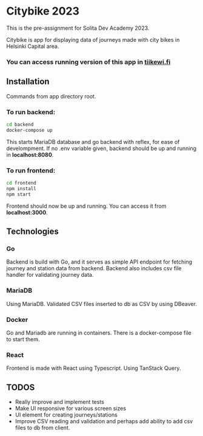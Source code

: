 # Citybike 2023

This is the pre-assignment for Solita Dev Academy 2023.

Citybike is app for displaying data of journeys made with city bikes in Helsinki Capital area.

### You can access running version of this app in [tiikewi.fi](https::/www.tiikewi.fi)

## Installation

Commands from app directory root.

### To run backend:

```bash
cd backend
docker-compose up
```

This starts MariaDB database and go backend with reflex, for ease of develompment.
If no .env variable given, backend should be up and running in **localhost:8080**.

### To run frontend:

```bash
cd frontend
npm install
npm start
```

Frontend should now be up and running. You can access it from **localhost:3000**.

## Technologies

### Go

Backend is build with Go, and it serves as simple API endpoint for fetching journey and station data from backend.
Backend also includes csv file handler for validating journey data.

### MariaDB

Using MariaDB.
Validated CSV files inserted to db as CSV by using DBeaver.

### Docker

Go and Mariadb are running in containers. There is a docker-compose file to start them.

### React

Frontend is made with React using Typescript.
Using TanStack Query.

## TODOS

- Really improve and implement tests
- Make UI responsive for various screen sizes
- UI element for creating journeys/stations
- Improve CSV reading and validation and perhaps add ability to add csv files to db from client.
